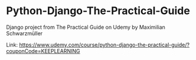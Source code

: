 # Python-Django-The-Practical-Guide


Django project from The Practical Guide on Udemy by Maximilian Schwarzmüller


Link: https://www.udemy.com/course/python-django-the-practical-guide/?couponCode=KEEPLEARNING